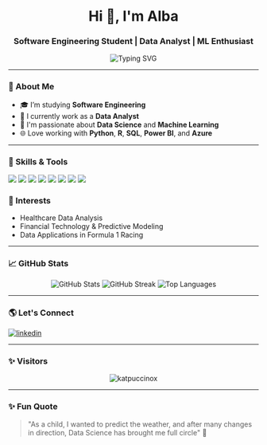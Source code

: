 <h1 align="center">Hi 👋, I'm Alba </h1>
<h3 align="center">Software Engineering Student | Data Analyst | ML Enthusiast</h3>

<p align="center">
  <img src="https://readme-typing-svg.demolab.com?font=Fira+Code&size=22&pause=1000&center=true&vCenter=true&width=435&lines=Software+Engineer+Student;Data+Analyst;Data+Science+Lover;Machine+Learning+Explorer;Python+%7C+R+%7C+SQL+%7C+Azure+%7C+Git" alt="Typing SVG" />
</p>

---

### 🧠 About Me
- 🎓 I’m studying **Software Engineering**
- 💼 I currently work as a **Data Analyst**
- 🔭 I'm passionate about **Data Science** and **Machine Learning**
- 🌐 Love working with **Python**, **R**, **SQL**, **Power BI**, and **Azure**

---

### 🚀 Skills & Tools
<p align="left">
  <img src="https://img.shields.io/badge/Python-3776AB?style=for-the-badge&logo=python&logoColor=white"/>
  <img src="https://img.shields.io/badge/Machine%20Learning-FF6F00?style=for-the-badge&logo=tensorflow&logoColor=white"/>
  <img src="https://img.shields.io/badge/R-276DC3?style=for-the-badge&logo=r&logoColor=white"/>
  <img src="https://img.shields.io/badge/Power%20BI-F2C811?style=for-the-badge&logo=powerbi&logoColor=black"/>
  <img src="https://img.shields.io/badge/Azure-0078D4?style=for-the-badge&logo=microsoftazure&logoColor=white"/>
  <img src="https://img.shields.io/badge/SQL-4479A1?style=for-the-badge&logo=postgresql&logoColor=white"/>
  <img src="https://img.shields.io/badge/Git-F05032?style=for-the-badge&logo=git&logoColor=white"/>
  <img src="https://img.shields.io/badge/Fabric-5C2D91?style=for-the-badge&logo=microsoft&logoColor=white"/>
</p>

### 🎯 Interests
- Healthcare Data Analysis
- Financial Technology & Predictive Modeling
- Data Applications in Formula 1 Racing
---

### 📈 GitHub Stats
<p align="center">
  <img src="https://github-readme-stats.vercel.app/api?username=katpuccinox&show_icons=true&theme=radical" alt="GitHub Stats" />
  <img src="https://github-readme-streak-stats.herokuapp.com/?user=katpuccinox&theme=radical" alt="GitHub Streak" />
  <img src="https://github-readme-stats.vercel.app/api/top-langs/?username=katpuccinox&layout=compact&theme=radical" alt="Top Languages" />
</p>

---

### 🌎 Let's Connect
<p align="left">
<a href="https://www.linkedin.com/in/alba-s-093242259/" target="blank">
<img align="center" src="https://img.shields.io/badge/LinkedIn-blue?style=for-the-badge&logo=linkedin&logoColor=white" alt="linkedin" />
</a>
</p>

---

### ✨ Visitors
<p align="center">
  <img src="https://komarev.com/ghpvc/?username=katpuccinox&label=Profile%20views&color=0e75b6&style=flat" alt="katpuccinox" />
</p>

---

### ✨ Fun Quote
> "As a child, I wanted to predict the weather, and after many changes in direction, Data Science has brought me full circle" 🚀
